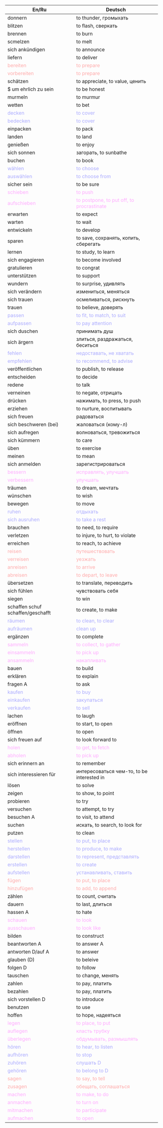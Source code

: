 | En/Ru| Deutsch|
| - | - |
|donnern|to thunder, громыхать|
|blitzen|to flash, сверкать|
|brennen|to burn|
|scmelzen|to melt|
|sich ankündigen|to announce|
|liefern|to deliver|
|<span style="color:#FFAAAA">bereiten</span>|<span style="color:#FFAAAA">to prepare</span>|
|<span style="color:#FFAAAA">vorbereiten</span>|<span style="color:#FFAAAA">to prepare</span>|
|schätzen|to appreciate, to value, ценить|
|$ um ehrlich zu sein|to be honest|
|murmeln|to murmur|
|wetten|to bet|
|<span style="color:#AAAAFF">decken</span>|<span style="color:#AAAAFF">to cover</span>|
|<span style="color:#AAAAFF">bedecken</span>|<span style="color:#AAAAFF">to cover</span>|
|einpacken|to pack|
|landen|to land|
|genießen|to enjoy|
|sich sonnen|загорать, to sunbathe|
|buchen|to book|
|<span style="color:#AAAAFF">wählen</span>|<span style="color:#AAAAFF">to choose</span>|
|<span style="color:#AAAAFF">auswählen</span>|<span style="color:#AAAAFF">to choose from</span>|
|sicher sein|to be sure|
|<span style="color:#FFAAFF">schieben</span>|<span style="color:#FFAAFF">to push</span>|
|<span style="color:#FFAAFF">aufschieben</span>|<span style="color:#FFAAFF">to postpone, to put off, to procrastinate</span>|
|erwarten|to expect|
|warten|to wait|
|entwickeln|to develop|
|sparen|to save, сохранять, копить, сберегать|
|lernen|to study, to learn|
|sich engagieren|to become involved|
|gratulieren|to congrat|
|unterstützen|to support|
|wundern|to surprise, удивлять|
|sich verändern|измениться, меняться|
|sich trauen|осмеливаться, рискнуть|
|trauen|to believe, доверять|
|<span style="color:#AAAAFF">passen</span>|<span style="color:#AAAAFF">to fit, to match, to suit</span>|
|<span style="color:#AAAAFF">aufpassen</span>|<span style="color:#AAAAFF">to pay attention</span>|
|sich duschen|принимать душ|
|sich ärgern|злиться, раздражаться, беситься|
|<span style="color:#AAAAFF">fehlen</span>|<span style="color:#AAAAFF">недоставать, не хватать</span>|
|<span style="color:#AAAAFF">empfehlen</span>|<span style="color:#AAAAFF">to recommend, to advise</span>|
|veröffentlichen|to publish, to release|
|entscheiden|to decide|
|redene|to talk|
|verneinen|to negate, отрицать|
|drücken|нажимать, to press, to push|
|erziehen|to nurture, воспитывать|
|sich freuen|радоваться|
|sich beschweren (bei)|жаловаться (кому-л)|
|sich aufregen|волноваться, тревожиться|
|sich kümmern|to care|
|üben|to exercise|
|meinen|to mean|
|sich anmelden|зарегистрироваться|
|<span style="color:#FFAAFF">bessern</span>|<span style="color:#FFAAFF">исправлять, улучшать</span>|
|<span style="color:#FFAAFF">verbessern</span>|<span style="color:#FFAAFF">улучшать</span>|
|träumen|to dream, мечтать|
|wünschen|to wish|
|bewegen|to move|
|<span style="color:#AAAAFF">ruhen</span>|<span style="color:#AAAAFF">отдыхать</span>|
|<span style="color:#AAAAFF">sich ausruhen</span>|<span style="color:#AAAAFF">to take a rest</span>|
|brauchen|to need, to require|
|verletzen|to injure, to hurt, to violate|
|erreichen|to reach, to achieve|
|<span style="color:#FFAAAA">reisen</span>|<span style="color:#FFAAAA">путешествовать</span>|
|<span style="color:#FFAAAA">verreisen</span>|<span style="color:#FFAAAA">уезжать</span>|
|<span style="color:#FFAAAA">anreisen</span>|<span style="color:#FFAAAA">to arrive</span>|
|<span style="color:#FFAAAA">abreisen</span>|<span style="color:#FFAAAA">to depart, to leave</span>|
|übersetzen|to translate, переводить|
|sich fühlen|чувствовать себя|
|siegen|to win|
|schaffen schuf schaffen/geschafft|to create, to make|
|<span style="color:#AAAAFF">räumen</span>|<span style="color:#AAAAFF">to clean, to clear</span>|
|<span style="color:#AAAAFF">aufräumen</span>|<span style="color:#AAAAFF">clean up</span>|
|ergänzen|to complete|
|<span style="color:#FFAAFF">sammeln</span>|<span style="color:#FFAAFF">to collect, to gather</span>|
|<span style="color:#FFAAFF">einsammeln</span>|<span style="color:#FFAAFF">to pick up</span>|
|<span style="color:#FFAAFF">ansammeln</span>|<span style="color:#FFAAFF">накапливать</span>|
|bauen|to build|
|erklären|to explain|
|fragen A|to ask|
|<span style="color:#AAAAFF">kaufen</span>|<span style="color:#AAAAFF">to buy</span>|
|<span style="color:#AAAAFF">einkaufen</span>|<span style="color:#AAAAFF">закупаться</span>|
|<span style="color:#AAAAFF">verkaufen</span>|<span style="color:#AAAAFF">to sell</span>|
|lachen|to laugh|
|eröffnen|to start, to open|
|öffnen|to open|
|sich freuen auf|to look forward to|
|<span style="color:#FFAAFF">holen</span>|<span style="color:#FFAAFF">to get, to fetch</span>|
|<span style="color:#FFAAFF">abholen</span>|<span style="color:#FFAAFF">to pick up</span>|
|sich erinnern an|to remember|
|sich interessieren für|интересоваться чем-то, to be interested in|
|lösen|to solve|
|zeigen|to show, to point|
|probieren|to try|
|versuchen|to attempt, to try|
|besuchen A|to visit, to attend|
|suchen|искать, to search, to look for|
|putzen|to clean|
|<span style="color:#AAAAFF">stellen</span>|<span style="color:#AAAAFF">to put, to place</span>|
|<span style="color:#AAAAFF">herstellen</span>|<span style="color:#AAAAFF">to produce, to make</span>|
|<span style="color:#AAAAFF">darstellen</span>|<span style="color:#AAAAFF">to represent, представлять</span>|
|<span style="color:#AAAAFF">erstellen</span>|<span style="color:#AAAAFF">to create</span>|
|<span style="color:#AAAAFF">aufstellen</span>|<span style="color:#AAAAFF">устанавливать, ставить</span>|
|<span style="color:#FFAAAA">fügen</span>|<span style="color:#FFAAAA">to put, to place</span>|
|<span style="color:#FFAAAA">hinzufügen</span>|<span style="color:#FFAAAA">to add, to append</span>|
|zählen|to count, считать|
|dauern|to last, длиться|
|hassen A|to hate|
|<span style="color:#FFAAFF">schauen</span>|<span style="color:#FFAAFF">to look</span>|
|<span style="color:#FFAAFF">ausschauen</span>|<span style="color:#FFAAFF">to look like</span>|
|bilden|to construct|
|beantworten A|to answer A|
|antworten D/auf A|to answer|
|glauben (D)|to beleive|
|folgen D|to follow|
|tauschen|to change, менять|
|zahlen|to pay, платить|
|bezahlen|to pay, платить|
|sich vorstellen D|to introduce|
|benutzen|to use|
|hoffen|to hope, надеяться|
|<span style="color:#FFAAFF">legen</span>|<span style="color:#FFAAFF">to place, to put</span>|
|<span style="color:#FFAAFF">auflegen</span>|<span style="color:#FFAAFF">класть трубку</span>|
|<span style="color:#FFAAFF">überlegen</span>|<span style="color:#FFAAFF">обдумывать, размышлять</span>|
|<span style="color:#AAAAFF">hören</span>|<span style="color:#AAAAFF">to hear, to listen</span>|
|<span style="color:#AAAAFF">aufhören</span>|<span style="color:#AAAAFF">to stop</span>|
|<span style="color:#AAAAFF">zuhören</span>|<span style="color:#AAAAFF">слушать D</span>|
|<span style="color:#AAAAFF">gehören</span>|<span style="color:#AAAAFF">to belong to D</span>|
|<span style="color:#FFAAAA">sagen</span>|<span style="color:#FFAAAA">to say, to tell</span>|
|<span style="color:#FFAAAA">zusagen</span>|<span style="color:#FFAAAA">обещать, соглашаться</span>|
|<span style="color:#FFAAFF">machen</span>|<span style="color:#FFAAFF">to make, to do</span>|
|<span style="color:#FFAAFF">anmachen</span>|<span style="color:#FFAAFF">to turn on</span>|
|<span style="color:#FFAAFF">mitmachen</span>|<span style="color:#FFAAFF">to participate</span>|
|<span style="color:#FFAAFF">aufmachen</span>|<span style="color:#FFAAFF">to open</span>|
